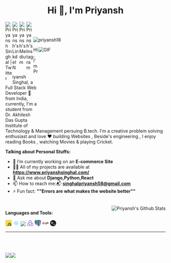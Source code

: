 <h1 align="center">Hi 👋, I'm Priyansh</h1>

  <a href="https://twitter.com/18_priyansh">
    <img align="left" alt="Priyansh Singhal | Twitter" width="22px" src="https://cdn.jsdelivr.net/npm/simple-icons@v3/icons/twitter.svg" />
  </a>
  <a href="https://www.linkedin.com/in/priyanshsinghal/">
    <img align="left" alt="Priyansh's LinkdeIN" width="22px" src="https://cdn.jsdelivr.net/npm/simple-icons@v3/icons/linkedin.svg" />
  </a>
  <a href="https://medium.com/@singhalpriyansh58">
    <img align="left" alt="Priyansh's Medium" width="22px" src="https://cdn.jsdelivr.net/npm/simple-icons@v3/icons/medium.svg" />
  </a>
  <a href="https://www.instagram.com/18_priyansh/">
    <img align="left" alt="Priyansh's Instagram" width="22px" src="https://cdn.jsdelivr.net/npm/simple-icons@v3/icons/instagram.svg" />
  </a>

<br />
<br />

<p align="left"> <img src="https://komarev.com/ghpvc/?username=priyansh18" alt="priyansh18" /> </p>

<img align="right" height="250" width="400" alt="GIF" src="https://miro.medium.com/max/1360/1*IRGHmiGsa16stedQvIaZfw.gif" />


Hi, I'm Priyansh Singhal, a Full Stack Web Developer 🚀 from India, currently, I'm a student from Dr. Akhilesh Das Gupta Institute of Technology & Management persuing B.tech. I'm a creative problem solving enthusiast and love ❤️ building Websites , Beside's engineering , I enjoy reading Books , watching Movies & playing Cricket.


**Talking about Personal Stuffs:**

- 🔭 I’m currently working on an **E-commerce Site**
- 👨‍💻 All of my projects are available at **https://www.priyanshsinghal.com/**
- 💬 Ask me about **Django,Python,React**
- 📫 How to reach me:📬 **singhalpriyansh58@gmail.com**
- ⚡ Fun fact: **""Errors are what makes the website better""**

<br /> 
<img align="right" alt="Priyansh's Github Stats" src="https://github-readme-stats.vercel.app/api?username=priyansh18&show_icons=true&hide_border=true" />

**Languages and Tools:**  

<code><img height="20" src="https://raw.githubusercontent.com/github/explore/80688e429a7d4ef2fca1e82350fe8e3517d3494d/topics/javascript/javascript.png"></code>
<code><img height="20" src="https://raw.githubusercontent.com/github/explore/80688e429a7d4ef2fca1e82350fe8e3517d3494d/topics/react/react.png"></code>
<code><img height="20" src="https://static.djangoproject.com/img/logos/django-logo-positive.png"></code>
<code><img height="20" src="https://raw.githubusercontent.com/github/explore/80688e429a7d4ef2fca1e82350fe8e3517d3494d/topics/redux/redux.png"></code>
<code><img height="20" src="https://raw.githubusercontent.com/github/explore/80688e429a7d4ef2fca1e82350fe8e3517d3494d/topics/postgresql/postgresql.png"></code>
<code><img height="20" src="https://raw.githubusercontent.com/github/explore/80688e429a7d4ef2fca1e82350fe8e3517d3494d/topics/git/git.png"></code>
<code><img height="20" src="https://raw.githubusercontent.com/github/explore/80688e429a7d4ef2fca1e82350fe8e3517d3494d/topics/terminal/terminal.png"></code>

<hr />
<br />
<br />
<br />




<img align="left" src="https://github-readme-stats.vercel.app/api/top-langs/?username=priyansh18&hide_title=true&hide_border=true&layout=compact&bg_color=0,73FA79,73FDFF,D783FF&theme=graywhite" />
<img align="centre" src="https://github-profile-trophy.vercel.app/?username=priyansh18&column=7&theme=onedark" />

